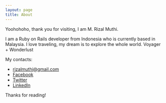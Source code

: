```yaml
---
layout: page
title: About
---
```


<p class="message">
  Yoohohoho, thank you for visiting, I am M. Rizal Muthi.
</p>

I am a Ruby on Rails developer from Indonesia who is currently based in Malaysia. I love traveling, my dream is to explore the whole world. Voyager + Wonderlust


My contacts:

* rizalmuthi@gmail.com
* [Facebook](https://www.facebook.com/muhammadrizal.muthi)
* [Twitter](https://twitter.com/rizalmuthi)
* [LinkedIn](http://my.linkedin.com/pub/rizal-muthi/2b/292/108)


Thanks for reading!

